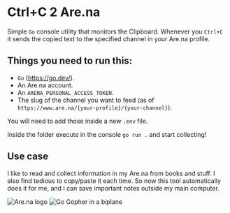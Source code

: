 # Ctrl+C 2 Are.na

Simple `Go` console utility that monitors the Clipboard. Whenever you `Ctrl+C` it sends the copied text to the specified channel in your Are.na profile.

## Things you need to run this:

- `Go` (https://go.dev/).
- An Are.na account.
- An `ARENA_PERSONAL_ACCESS_TOKEN`.
- The slug of the channel you want to feed (as of `https://www.are.na/{your-profile}/{your-channel}`).

You will need to add those inside a new `.env` file.

Inside the folder execute in the console `go run .` and start collecting!

## Use case

I like to read and collect information in my Are.na from books and stuff. I also find tedious to copy/paste it each time. So now this tool automatically does it for me, and I can save important notes outside my main computer.


![Are.na logo](https://d2w9rnfcy7mm78.cloudfront.net/9485135/original_10647a43631b7746e4a0821772aefa41.png?1605218631?bc=0)
![Go Gopher in a biplane](https://go.dev/images/gophers/biplane.svg)